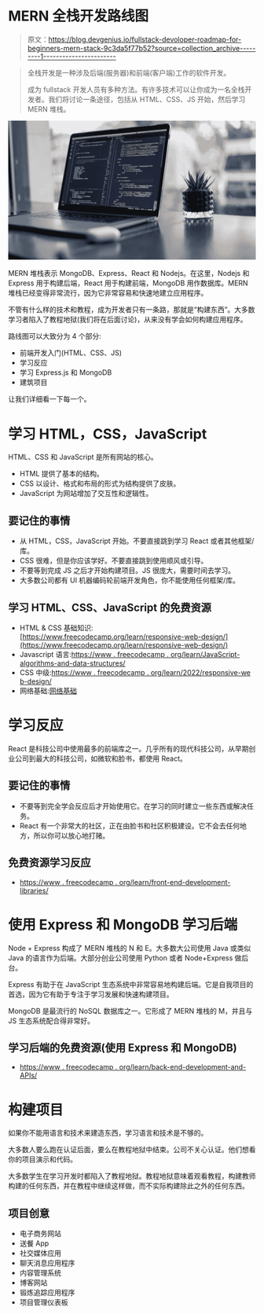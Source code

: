 # MERN 全栈开发路线图

> 原文：<https://blog.devgenius.io/fullstack-devoloper-roadmap-for-beginners-mern-stack-9c3da5f77b52?source=collection_archive---------1----------------------->

> 全栈开发是一种涉及后端(服务器)和前端(客户端)工作的软件开发。
> 
> 成为 fullstack 开发人员有多种方法。有许多技术可以让你成为一名全栈开发者。我们将讨论一条途径，包括从 HTML、CSS、JS 开始，然后学习 MERN 堆栈。

![](img/c6f6fb6e7869f68539e0a9d74e09e895.png)

MERN 堆栈表示 MongoDB、Express、React 和 Nodejs。在这里，Nodejs 和 Express 用于构建后端，React 用于构建前端，MongoDB 用作数据库。MERN 堆栈已经变得非常流行，因为它非常容易和快速地建立应用程序。

不管有什么样的技术和教程，成为开发者只有一条路，那就是“构建东西”。大多数学习者陷入了教程地狱(我们将在后面讨论)，从来没有学会如何构建应用程序。

路线图可以大致分为 4 个部分:

*   前端开发入门(HTML、CSS、JS)
*   学习反应
*   学习 Express.js 和 MongoDB
*   建筑项目

让我们详细看一下每一个。

# 学习 HTML，CSS，JavaScript

HTML、CSS 和 JavaScript 是所有网站的核心。

*   HTML 提供了基本的结构。
*   CSS 以设计、格式和布局的形式为结构提供了皮肤。
*   JavaScript 为网站增加了交互性和逻辑性。

## 要记住的事情

*   从 HTML，CSS，JavaScript 开始。不要直接跳到学习 React 或者其他框架/库。
*   CSS 很难，但是你应该学好。不要直接跳到使用顺风或引导。
*   不要等到完成 JS 之后才开始构建项目。JS 很庞大，需要时间去学习。
*   大多数公司都有 UI 机器编码轮前端开发角色，你不能使用任何框架/库。

## 学习 HTML、CSS、JavaScript 的免费资源

*   HTML & CSS 基础知识:[https://www.freecodecamp.org/learn/responsive-web-design/](https://www.freecodecamp.org/learn/responsive-web-design/)
*   Javascript 语言:[https://www . freecodecamp . org/learn/JavaScript-algorithms-and-data-structures/](https://www.freecodecamp.org/learn/javascript-algorithms-and-data-structures/)
*   CSS 中级:[https://www . freecodecamp . org/learn/2022/responsive-we b-design/](https://www.freecodecamp.org/learn/2022/responsive-web-design/)
*   网络基础:[网络基础](https://medium.com/@andrespinel/what-happens-when-you-open-a-website-on-your-browser-web-101-7de8dcf09fef)

# 学习反应

React 是科技公司中使用最多的前端库之一。几乎所有的现代科技公司，从早期创业公司到最大的科技公司，如微软和脸书，都使用 React。

## 要记住的事情

*   不要等到完全学会反应后才开始使用它。在学习的同时建立一些东西或解决任务。
*   React 有一个非常大的社区，正在由脸书和社区积极建设。它不会去任何地方，所以你可以放心地打赌。

## 免费资源学习反应

*   [https://www . freecodecamp . org/learn/front-end-development-libraries/](https://www.freecodecamp.org/learn/front-end-development-libraries/)

# 使用 Express 和 MongoDB 学习后端

Node + Express 构成了 MERN 堆栈的 N 和 E。大多数大公司使用 Java 或类似 Java 的语言作为后端。大部分创业公司使用 Python 或者 Node+Express 做后台。

Express 有助于在 JavaScript 生态系统中非常容易地构建后端。它是自我项目的首选，因为它有助于专注于学习发展和快速构建项目。

MongoDB 是最流行的 NoSQL 数据库之一。它形成了 MERN 堆栈的 M，并且与 JS 生态系统配合得非常好。

## 学习后端的免费资源(使用 Express 和 MongoDB)

*   [https://www . freecodecamp . org/learn/back-end-development-and-APIs/](https://www.freecodecamp.org/learn/back-end-development-and-apis/)

# 构建项目

如果你不能用语言和技术来建造东西，学习语言和技术是不够的。

大多数人要么跑在认证后面，要么在教程地狱中结束。公司不关心认证。他们想看你的项目演示和代码。

大多数学生在学习开发时都陷入了教程地狱。教程地狱意味着观看教程，构建教师构建的任何东西，并在教程中继续这样做，而不实际构建除此之外的任何东西。

## 项目创意

*   电子商务网站
*   送餐 App
*   社交媒体应用
*   聊天消息应用程序
*   内容管理系统
*   博客网站
*   锻炼追踪应用程序
*   项目管理仪表板